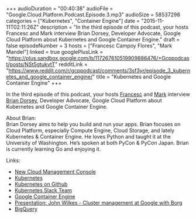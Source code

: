 +++
audioDuration = "00:40:38"
audioFile = "Google.Cloud.Platform.Podcast.Episode.3.mp3"
audioSize = 58537298
categories = ["Kubernetes", "Container Engine"]
date = "2015-11-11T02:11:26Z"
description = "In the third episode of this podcast, your hosts Francesc and Mark interview Brian Dorsey, Developer Advocate, Google Cloud Platform about Kubernetes and Google Container Engine."
draft = false
episodeNumber = 3
hosts = ["Francesc Campoy Flores", "Mark Mandel"]
linked = true
googlePlusLink = "https://plus.sandbox.google.com/b/117267610519909886476/+Gcppodcast/posts/NSt5gtukvtT"
redditLink = "https://www.reddit.com/r/gcppodcast/comments/3sf3yr/episode_3_kubernetes_and_google_container_engine/"
title = "Kubernetes and Google Container Engine"
+++

In the third episode of this podcast, your hosts
[Francesc](http://twitter.com/francesc) and
[Mark](http://twitter.com/neurotic) interview
[Brian
Dorsey](https://twitter.com/briandorsey),
Developer Advocate, Google Cloud Platform about Kubernetes and Google
Container Engine.

<!--more-->

About Brian:  
Brian Dorsey aims to help you build and run your apps. Brian focuses on
Cloud Platform, especially Compute Engine, Cloud Storage, and lately
Kubernetes & Container Engine. He loves Python and taught it at the
University of Washington. He’s spoken at both PyCon & PyCon Japan. Brian
is currently learning Go and enjoying it.

Links:

-   [New Cloud Management Console](http://googlecloudplatform.blogspot.com/2015/10/try-the-new-cloud-management-console.html)
-   [Kubernetes](http://kubernetes.io/)
-   [Kubernetes on
    Github](https://github.com/kubernetes/kubernetes)
-   [Kubernetes Slack
    Team](http://slack.kubernetes.io/)
-   [Google Container
    Engine](https://cloud.google.com/container-engine)
-   [Presentation: John Wilkes - Cluster management at Google with
    Borg](https://www.youtube.com/watch?v=wy3L7XUq-g0)
-   [BigQuery](https://cloud.google.com/bigquery/)


